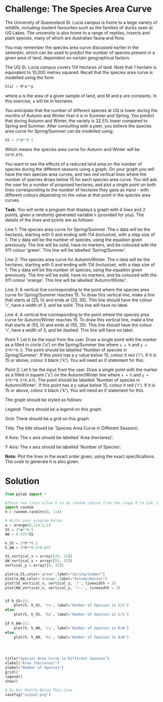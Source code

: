 # Challenge: The Species Area Curve

The University of Queensland St. Lucia campus is home to a large variety of wildlife, including student favourites such as the families of ducks seen at UQ Lakes. The university is also home to a range of reptiles, insects and plant species, many of which are Australian fauna and flora. 

You may remember the species area curve discussed earlier in the semester, which can be used to predict the number of species present in a given area of land, dependent on certain geographical factors.

The UQ St. Lucia campus covers 114 hectares of land. Note that 1 hectare is equivalent to 10,000 metres squared. Recall that the species area curve is modelled using the form

```python
S(a) = M*a**p
```
where a is the area of a given sample of land, and M and p are constants. In this exercise, `a` will be in hectares.  

You anticipate that the number of different species at UQ is lower during the months of Autumn and Winter than it is in Summer and Spring. You predict that during Autumn and Winter, the variety is 32.5% lower compared to Spring and Summer. After consulting with a peer, you believe the species area curve for Spring/Summer can be modelled using:

```python
SS = 3*a**0.5
```
Which means the species area curve for Autumn and Winter will be `SS*0.675`. 

You want to see the effects of a reduced land area on the number of species during the different seasons using a graph. On your graph you will have the two species area curves, and two red vertical lines where the number of species drops below 15 for each species area curve. You will ask the user for a number of proposed hectares, and plot a single point on both lines corresponding to the number of hectares they gave as input - with different colours depending on the value at that point in the species area curves.

**Task:** You will write a program that displays a graph with 4 lines and 2 points, given a randomly generated variable `h` (provided for you). The details of the lines and points are as follows:

Line 1: The species area curve for Spring/Summer. The x data will be the hectares, starting with 0 and ending with 114 (inclusive), with a step size of 1. The y data will be the number of species, using the equation given previously. The line will be solid, have no markers, and be coloured with the X11 colour 'green'. This line will be labelled 'Spring/Summer'.

Line 2: The species area curve for Autumn/Winter. The x data will be the hectares, starting with 0 and ending with 114 (inclusive), with a step size of 1. The y data will be the number of species, using the equation given previously. The line will be solid, have no markers, and be coloured with the X11 colour 'orange'. This line will be labelled 'Autumn/Winter'.

Line 3: A vertical line corresponding to the point where the species area curve for Spring/Summer reaches 15. To draw this vertical line, make a line that starts at (25, 0) and ends at (25, 35). This line should have the colour 'r', have a width of 3, and be solid. This line will have no label.

Line 4: A vertical line corresponding to the point where the species area curve for Autumn/Winter reaches 15. To draw this vertical line, make a line that starts at (55, 0) and ends at (55, 35). This line should have the colour 'r', have a width of 3, and be dashed. This line will have no label.

Point 1: Let h be the input from the user. Draw a single point with the marker as a filled in circle ('o') on the Spring/Summer line where `x = h` and `y = 3*h**0.5`. The point should be labelled 'Number of species in Spring/Summer'. If this point has a y value below 15, colour it red ('r'). If it is 15 or above, colour it black ('k'). You will need an if statement for this.

Point 2: Let h be the input from the user. Draw a single point with the marker as a filled in square ('s') on the Autumn/Winter line where `x = h` and `y = 3*h**0.5*0.675`. The point should be labelled 'Number of species in Autumn/Winter'. If this point has a y value below 15, colour it red ('r'). If it is 15 or above, colour it black ('k'). You will need an if statement for this.

The graph should be styled as follows:

Legend: There should be a legend on this graph.

Grid: There should be a grid on this graph.

Title: The title should be 'Species Area Curve in Different Seasons'.

X Axis: The x axis should be labelled 'Area (hectares)'.

Y Axis: The x axis should be labelled 'Number of Species'.

**Note:** Plot the lines in the exact order given, using the exact specifications. The code to generate h is also given.

# Solution
```python
from pylab import *

#These two lines allow h to be random chosen from the range 0 to 114. Do not change these lines. 
import random
h = random.randint(0, 114)

# Write your program below:
a = arange(0,114.1,1)
SS = 3*a**0.5
AW = 0.675*SS

h_SS = 3*h**0.5
h_AW = 3*h**0.5*0.675

SS_vertical_x = array([25, 25])
AW_vertical_x = array([55, 55])
vertical_y = array([0, 35])

plot(a,SS,color='green',label="Spring/Summer")
plot(a,AW,color='orange',label="Autumn/Winter")
plot(SS_vertical_x, vertical_y, 'r', linewidth = 3)
plot(AW_vertical_x, vertical_y, 'r--', linewidth = 3)


if h_SS<15:
    plot(h, h_SS, 'ro', label='Number of Species in S/S')
else:
    plot(h, h_SS, 'ko', label='Number of Species in S/S')
    
if h_AW<15:
    plot(h, h_AW, 'rs', label='Number of Species in A/W')
else:
    plot(h, h_AW, 'ks', label='Number of Species in A/W')




title("Species Area Curve in Different Seasons")
xlabel("Area (hectares)")
ylabel("Number of Species")
grid()
legend()
show()

# Do Not Modify Below This Line
savefig("output.png")
```
